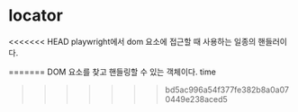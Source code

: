 # locator

<<<<<<< HEAD
playwright에서 dom 요소에 접근할 때 사용하는 일종의 핸들러이다.

=======
DOM 요소를 찾고 핸들링할 수 있는 객체이다.
time
>>>>>>> bd5ac996a54f377fe382b8a0a070449e238aced5
